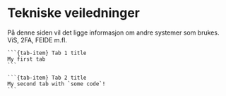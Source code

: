 # Tekniske veiledninger

På denne siden vil det ligge informasjon om andre systemer som brukes. ViS, 2FA, FEIDE m.fl.

````{tab-set}
```{tab-item} Tab 1 title
My first tab
```

```{tab-item} Tab 2 title
My second tab with `some code`!
```
````
